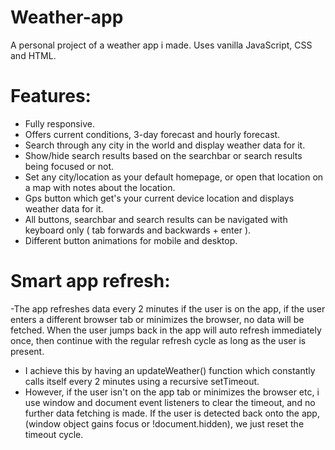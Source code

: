 # Weather-app

A personal project of a weather app i made. Uses vanilla JavaScript, CSS and HTML.

# Features:
- Fully responsive.
- Offers current conditions, 3-day forecast and hourly forecast.
- Search through any city in the world and display weather data for it.
- Show/hide search results based on the searchbar or search results being focused or not.
- Set any city/location as your default homepage, or open that location on a map with notes about the location.
- Gps button which get's your current device location and displays weather data for it.
- All buttons, searchbar and search results can be navigated with keyboard only ( tab forwards and backwards + enter ).
- Different button animations for mobile and desktop.

# Smart app refresh: 
-The app refreshes data every 2 minutes if the user is on the app, if the user enters a different browser  tab or minimizes the browser, no data will be fetched. When the user jumps back in the app will auto refresh immediately once, then continue with the regular refresh cycle as long as the user is present.
- I achieve this by having an updateWeather() function which constantly calls itself every 2 minutes using a recursive setTimeout.
- However, if the user isn't on the app tab or minimizes the browser etc, i use window and document event listeners to clear the timeout,
  and no further data fetching is made. If the user is detected back onto the app, (window object gains focus or !document.hidden), we just reset the timeout cycle.
